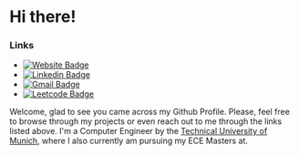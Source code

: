 # Hi there!

### Links

- [![Website Badge](https://img.shields.io/badge/-ducloscavalcanti.com-black?style=flat-square&logo=google-chrome&logoColor=white&link=https://ducloscavalcanti.com/)](https://ducloscavalcanti.com/)
- [![Linkedin Badge](https://img.shields.io/badge/-daniel--duclos--cavalcanti-blue?style=flat-square&logo=Linkedin&logoColor=white&link=https://www.linkedin.com/in/daniel-duclos-cavalcanti/)](https://www.linkedin.com/in/daniel-duclos-cavalcanti/)
- [![Gmail Badge](https://img.shields.io/badge/-Mail-EA4335?style=flat-square&logo=Gmail&logoColor=white&link=https://leetcode.com/duclos-cavalcanti/)](mailto:daniel.duclos.cavalcanti@gmail.com)
- [![Leetcode Badge](https://img.shields.io/badge/-duclos--cavalcanti-F89F1B?style=flat-square&logo=leetcode&logoColor=white&link=https://leetcode.com/duclos-cavalcanti/)](https://leetcode.com/duclos-cavalcanti/)

Welcome, glad to see you came across my Github Profile. Please, feel free to browse
through my projects or even reach out to me through the links listed above. I'm a Computer
Engineer by the [Technical University of Munich](https://www.tum.de/), where I also currently
am pursuing my ECE Masters at.

<!-- ### Technologies -->
<!-- <table> -->
<!--   <tbody> -->
<!--     <tr> -->
<!--       <th>Languages</th> -->
<!--       <th align="center">Tools</th> -->
<!--       <th align="center">Systems</th> -->
<!--     </tr> -->
<!--     <tr> -->
<!--       <td> -->
<!--         <ul> -->
<!--             <li><img alt="C" src="https://img.shields.io/badge/-C-A8B9CC?style=flat-square&logo=c&logoColor=white" /></li> -->
<!--             <li><img alt="C++" src="https://img.shields.io/badge/-Cpp-00599C?style=flat-square&logo=cpp&logoColor=white" /></li> -->
<!--             <li><img alt="Bash" src="https://img.shields.io/badge/-Bash-4EAA25?style=flat-square&logo=GNU Bash&logoColor=white" /></li> -->
<!--             <li><img alt="Python" src="https://img.shields.io/badge/-Python-3776AB?style=flat-square&logo=Python&logoColor=white" /></li> -->
<!--             <li><img alt="Vhdl" src="https://img.shields.io/badge/-VHDL-5c6370?style=flat-square&logo=Arduino&logoColor=white" /></li> -->
<!--             <li><img alt="Tcl" src="https://img.shields.io/badge/-Tcl-E01F27?style=flat-square&logo=Xilinx&logoColor=white" /></li> -->
<!--         </ul> -->
<!--       </td> -->
<!--       <td align="left"> -->
<!--         <li><img alt="git" src="https://img.shields.io/badge/-Git-F05032?style=flat-square&logo=git&logoColor=white" /> -->
<!--         <li><img alt="CMake" src="https://img.shields.io/badge/-CMake-064F8C?style=flat-square&logo=cmake&logoColor=white" /> -->
<!--         <li><img alt="Make" src="https://img.shields.io/badge/-Makefile-A42E2B?style=flat-square&logo=GNU&logoColor=white" /> -->
<!--         <li><img alt="Docker" src="https://img.shields.io/badge/-Docker-46a2f1?style=flat-square&logo=docker&logoColor=white" /> -->
<!--         <li><img alt="Jenkins CI" src="https://img.shields.io/badge/-Jenkins-D24939?style=flat-square&logo=Jenkins&logoColor=white" /> -->
<!--         <li><img alt="Ansible" src="https://img.shields.io/badge/-Ansible-EE0000?style=flat-square&logo=Ansible&logoColor=white" /> -->
<!--         <li><img alt="Travis CI" src="https://img.shields.io/badge/-Travis CI-3EAAAF?style=flat-square&logo=travis&logoColor=white" /> -->
<!--         <li><img alt="Pytest" src="https://img.shields.io/badge/-Pytest-0A9EDC?style=flat-square&logo=Pytest&logoColor=white" /> -->
<!--         <li><img alt="GoogleTest" src="https://img.shields.io/badge/-GoogleTest-4285F4?style=flat-square&logo=Google&logoColor=white" /> -->
<!--       </td> -->
<!--       <td align="left"> -->
<!--         <li><img alt="Linux" src="https://img.shields.io/badge/-Linux-FCC624?style=flat-square&logo=Linux&logoColor=black" /> -->
<!--         <li><img alt="Arch Linux" src="https://img.shields.io/badge/-Arch Linux-1793D1?style=flat-square&logo=Arch Linux&logoColor=black" /> -->
<!--         <li><img alt="FreeRTOS" src="https://img.shields.io/badge/-FreeRTOS-C01818?style=flat-square&logo=rtos&logoColor=black" /></li> -->
<!--         <li><img alt="Contiki NG" src="https://img.shields.io/badge/-Contiki OS-C01818?style=flat-square&logo=contiki&logoColor=black" /></li> -->
<!--       </td> -->
<!--     </tr> -->
<!--   </tbody> -->
<!-- </table> -->

<!-- ### Github: -->

<!-- [![Github stats](https://github-readme-stats.vercel.app/api?username=duclos-cavalcanti)](https://github.com/duclos-cavalcanti/) -->
<!-- [![Top Langs](https://github-readme-stats.vercel.app/api/top-langs/?username=duclos-cavalcanti&layout=compact)](https://github.com/duclos-cavalcanti/) -->

